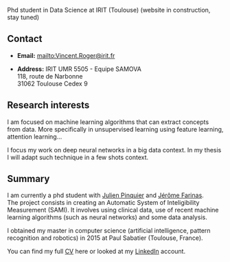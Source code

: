 Phd student in Data Science at IRIT (Toulouse) (website in construction, stay tuned)

## Contact
*  **Email:** <mailto:Vincent.Roger@irit.fr>

*  **Address:**
  IRIT UMR 5505 - Equipe SAMOVA  
  118, route de Narbonne  
  31062 Toulouse Cedex 9

## Research interests

I am focused on machine learning algorithms that can extract concepts from data. More specifically in unsupervised learning using feature learning, attention learning...

I focus my work on deep neural networks in a big data context. In my thesis I will adapt such technique in a few shots context.

## Summary

I am currently a phd student with [Julien Pinquier](https://www.irit.fr/~Julien.Pinquier/index_en.php) and [Jérôme Farinas](https://www.irit.fr/~Jerome.Farinas/).  
The project consists in creating an Automatic System of Inteligibility Measurement (SAMI).
It involves using clinical data, use of recent machine learning algorithms (such as neural networks) and some data analysis.

I obtained my master in computer science (artificial intelligence, pattern recognition and robotics) in 2015 at Paul Sabatier (Toulouse, France).

You can find my full [CV](cv/cv_en.pdf) here or looked at my [LinkedIn](https://www.linkedin.com/in/vroger11/) account.

